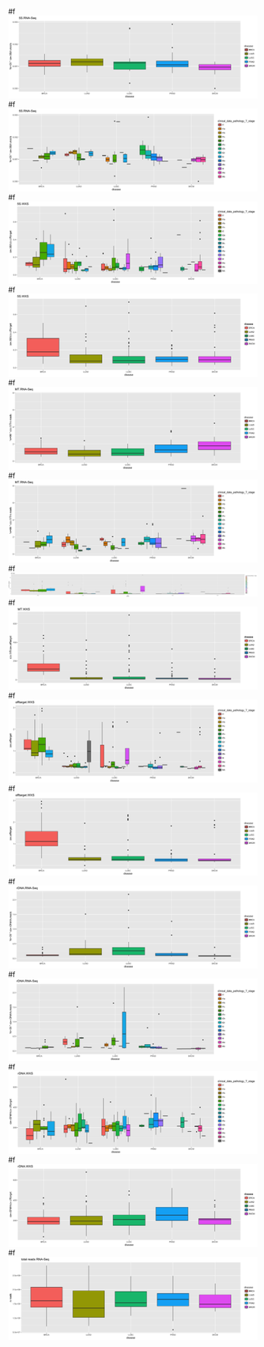 #f
![](5S.cov.RNA-Seq.png)
#f
![](5S.cov.clinical_data_pathology_T_stage.RNA-Seq.png)
#f
![](5S.cov.clinical_data_pathology_T_stage.png)
#f
![](5S.cov.png)
#f
![](MT.cov.RNA-Seq.png)
#f
![](MT.cov.clinical_data_pathology_T_stage.RNA-Seq.png)
#f
![](MT.cov.clinical_data_pathology_T_stage.png)
#f
![](MT.cov.png)
#f
![](offtarget.cov.clinical_data_pathology_T_stage.png)
#f
![](offtarget.cov.png)
#f
![](rDNA.cov.RNA-Seq.png)
#f
![](rDNA.cov.clinical_data_pathology_T_stage.RNA-Seq.png)
#f
![](rDNA.cov.clinical_data_pathology_T_stage.png)
#f
![](rDNA.cov.png)
#f
![](total.RNA-Seq.png)
